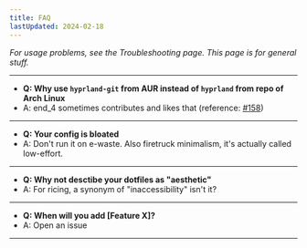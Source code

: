 ```yaml
---
title: FAQ
lastUpdated: 2024-02-18
---
```


_For usage problems, see the Troubleshooting page. This page is for general stuff._

---
- **Q: Why use `hyprland-git` from AUR instead of `hyprland` from repo of Arch Linux**
- A: end_4 sometimes contributes and likes that (reference: [#158](https://github.com/sh1zicus/dots-hyprland/issues/158#issuecomment-1872424355))
---
- **Q: Your config is bloated**
- A: Don't run it on e-waste. Also firetruck minimalism, it's actually called low-effort.
---
- **Q: Why not desctibe your dotfiles as "aesthetic"**
- A: For ricing, a synonym of "inaccessibility" isn't it?
---
- **Q: When will you add [Feature X]?**
- A: Open an issue
---

